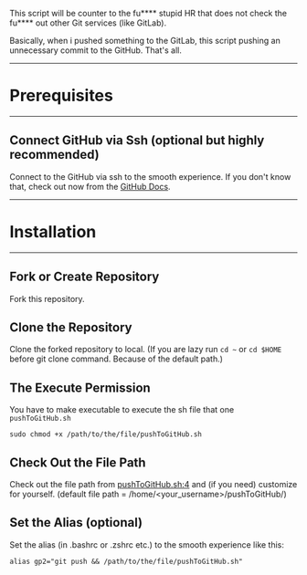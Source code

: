 This script will be counter to the fu**** stupid HR that does not check the fu**** out other Git services (like GitLab).

Basically, when i pushed something to the GitLab, this script pushing an unnecessary commit to the GitHub. That's all.

---
# Prerequisites
---
## **Connect GitHub via Ssh** (optional but highly recommended)

Connect to the GitHub via ssh to the smooth experience. If you don't know that, check out now from the [GitHub Docs](https://docs.github.com/en/authentication/connecting-to-github-with-ssh).

---
# Installation
---
## Fork or Create Repository

Fork this repository.

## Clone the Repository

Clone the forked repository to local. (If you are lazy run `cd ~` or `cd $HOME` before git clone command. Because of the default path.)

## The Execute Permission

You have to make executable to execute the sh file that one `pushToGitHub.sh`

```
sudo chmod +x /path/to/the/file/pushToGitHub.sh
```

## Check Out the File Path

Check out the file path from [pushToGitHub.sh:4](https://github.com/emretepedev/pushToGitHub/blob/master/pushToGitHub.sh#L4) and (if you need) customize for yourself. (default file path = /home/<your_username>/pushToGitHub/)

## Set the Alias (optional)

Set the alias (in .bashrc or .zshrc etc.) to the smooth experience like this:

```
alias gp2="git push && /path/to/the/file/pushToGitHub.sh"
```

